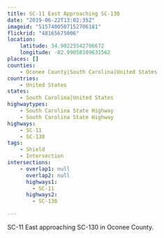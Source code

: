 ```yaml
---
title: SC-11 East Approaching SC-130
date: "2019-06-22T13:02:35Z"
imageid: "5157400507152706181"
flickrid: "48165675006"
location:
    latitude: 34.90225542706672
    longitude: -82.99058109631562
places: []
counties:
    - Oconee County|South Carolina|United States
countries:
    - United States
states:
    - South Carolina|United States
highwaytypes:
    - South Carolina State Highway
    - South Carolina State Highway
highways:
    - SC-11
    - SC-130
tags:
    - Shield
    - Intersection
intersections:
    - overlap1: null
      overlap2: null
      highways1:
        - SC-11
      highways2:
        - SC-130

---
```

SC-11 East approaching SC-130 in Oconee County.